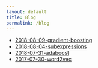 ```yaml
---
layout: default
title: Blog
permalink: /blog
--- 
```

- [2018-08-09-gradient-boosting](/blog/2018/08/09/gradient-boosting)
- [2018-08-04-subexpressions](/blog/2018/08/03/subexpressions)
- [2018-07-31-adaboost](/blog/2018/07/31/adaboost)
- [2017-07-30-word2vec](/blog/2017/07/30/word2vec)
